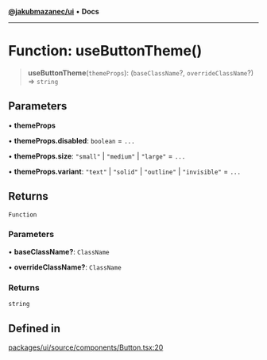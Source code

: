 [**@jakubmazanec/ui**](../README.md) • **Docs**

---

# Function: useButtonTheme()

> **useButtonTheme**(`themeProps`): (`baseClassName`?, `overrideClassName`?) => `string`

## Parameters

• **themeProps**

• **themeProps.disabled**: `boolean` = `...`

• **themeProps.size**: `"small"` \| `"medium"` \| `"large"` = `...`

• **themeProps.variant**: `"text"` \| `"solid"` \| `"outline"` \| `"invisible"` = `...`

## Returns

`Function`

### Parameters

• **baseClassName?**: `ClassName`

• **overrideClassName?**: `ClassName`

### Returns

`string`

## Defined in

[packages/ui/source/components/Button.tsx:20](https://github.com/jakubmazanec/tools/blob/3137813ef46c72d3c081751f960a2aa2c61ad567/packages/ui/source/components/Button.tsx#L20)

